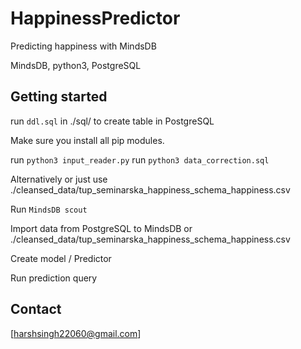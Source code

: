 # HappinessPredictor
Predicting happiness with MindsDB

MindsDB, python3, PostgreSQL

## Getting started

run `ddl.sql` in ./sql/ to create table in PostgreSQL

Make sure you install all pip modules.

run `python3 input_reader.py`
run `python3 data_correction.sql`

Alternatively or just use ./cleansed_data/tup_seminarska_happiness_schema_happiness.csv

Run `MindsDB scout`

Import data from PostgreSQL to MindsDB or ./cleansed_data/tup_seminarska_happiness_schema_happiness.csv

Create model / Predictor

Run prediction query 

## Contact

[harshsingh22060@gmail.com]
